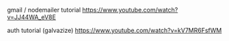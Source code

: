 gmail / nodemailer tutorial
https://www.youtube.com/watch?v=JJ44WA_eV8E

auth tutorial (galvazize)
https://www.youtube.com/watch?v=kV7MR6FsfWM

